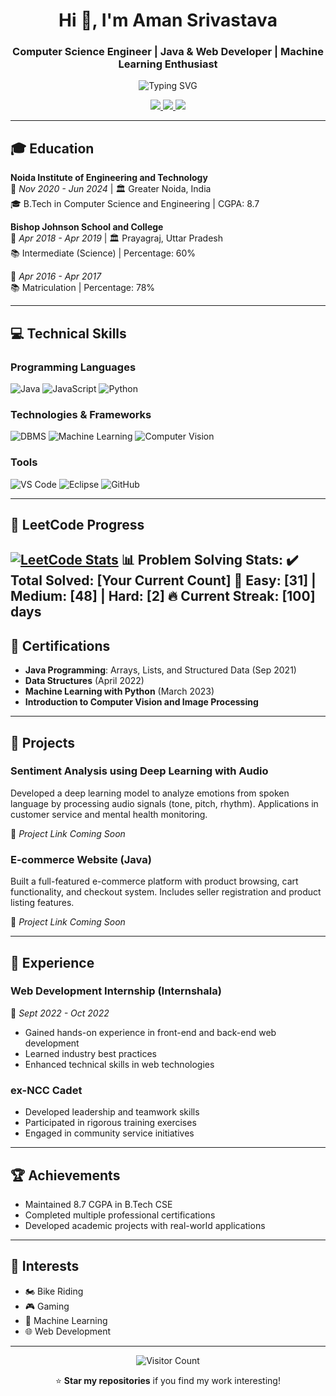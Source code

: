 <h1 align="center">Hi 👋, I'm Aman Srivastava</h1>
<h3 align="center">Computer Science Engineer | Java & Web Developer | Machine Learning Enthusiast</h3>

<p align="center">
  <img src="https://readme-typing-svg.demolab.com?font=Fira+Code&pause=1000&center=true&vCenter=true&width=500&lines=B.Tech+CSE+@+NIET;Java+%7C+JavaScript+%7C+Python;Machine+Learning+%7C+Computer+Vision;Web+Development+%7C+Problem+Solver" alt="Typing SVG" />
</p>

<div align="center">
  <a href="https://linkedin.com/in/aman-srivastava-242341274/">
    <img src="https://img.shields.io/badge/LinkedIn-0A66C2?style=for-the-badge&logo=linkedin&logoColor=white" />
  </a>
  <a href="mailto:amsrivastava18@gmail.com">
    <img src="https://img.shields.io/badge/Gmail-EA4335?style=for-the-badge&logo=gmail&logoColor=white" />
  </a>
  <a href="https://github.com/Amansrivastava22">
    <img src="https://img.shields.io/badge/GitHub-181717?style=for-the-badge&logo=github&logoColor=white" />
  </a>
</div>

---

## 🎓 Education

**Noida Institute of Engineering and Technology**  
📅 *Nov 2020 - Jun 2024* | 🏛️ Greater Noida, India  
🎓 B.Tech in Computer Science and Engineering | CGPA: 8.7  

**Bishop Johnson School and College**  
📅 *Apr 2018 - Apr 2019* | 🏛️ Prayagraj, Uttar Pradesh  
📚 Intermediate (Science) | Percentage: 60%  

📅 *Apr 2016 - Apr 2017*  
📚 Matriculation | Percentage: 78%  

---

## 💻 Technical Skills

### Programming Languages
![Java](https://img.shields.io/badge/Java-ED8B00?style=for-the-badge&logo=openjdk&logoColor=white)
![JavaScript](https://img.shields.io/badge/JavaScript-F7DF1E?style=for-the-badge&logo=javascript&logoColor=black)
![Python](https://img.shields.io/badge/Python-3776AB?style=for-the-badge&logo=python&logoColor=white)

### Technologies & Frameworks
![DBMS](https://img.shields.io/badge/Database-4479A1?style=for-the-badge&logo=mysql&logoColor=white)
![Machine Learning](https://img.shields.io/badge/Machine_Learning-FF6F00?style=for-the-badge&logo=tensorflow&logoColor=white)
![Computer Vision](https://img.shields.io/badge/Computer_Vision-5C3EE8?style=for-the-badge&logo=opencv&logoColor=white)

### Tools
![VS Code](https://img.shields.io/badge/VS_Code-007ACC?style=for-the-badge&logo=visual-studio-code&logoColor=white)
![Eclipse](https://img.shields.io/badge/Eclipse-2C2255?style=for-the-badge&logo=eclipse&logoColor=white)
![GitHub](https://img.shields.io/badge/GitHub-181717?style=for-the-badge&logo=github&logoColor=white)

---


## 🧠 LeetCode Progress

[![LeetCode Stats](https://leetcard.jacoblin.cool/nietlab123?theme=dark&font=Roboto)](https://leetcode.com/u/nietlab123/)
📊 Problem Solving Stats:
✔️ Total Solved: [Your Current Count]
🎯 Easy: [31] | Medium: [48] | Hard: [2]
🔥 Current Streak: [100] days
---









## 📜 Certifications

- **Java Programming**: Arrays, Lists, and Structured Data (Sep 2021)
- **Data Structures** (April 2022)
- **Machine Learning with Python** (March 2023)
- **Introduction to Computer Vision and Image Processing**

---

## 🚀 Projects

### Sentiment Analysis using Deep Learning with Audio
Developed a deep learning model to analyze emotions from spoken language by processing audio signals (tone, pitch, rhythm). Applications in customer service and mental health monitoring.

🔗 *Project Link Coming Soon*

### E-commerce Website (Java)
Built a full-featured e-commerce platform with product browsing, cart functionality, and checkout system. Includes seller registration and product listing features.

🔗 *Project Link Coming Soon*

---

## 💼 Experience

### Web Development Internship (Internshala)
📅 *Sept 2022 - Oct 2022*  
- Gained hands-on experience in front-end and back-end web development
- Learned industry best practices
- Enhanced technical skills in web technologies

### ex-NCC Cadet
- Developed leadership and teamwork skills
- Participated in rigorous training exercises
- Engaged in community service initiatives

---

## 🏆 Achievements

- Maintained 8.7 CGPA in B.Tech CSE
- Completed multiple professional certifications
- Developed academic projects with real-world applications

---

## 🎯 Interests

- 🏍️ Bike Riding
- 🎮 Gaming
- 🤖 Machine Learning
- 🌐 Web Development

---

<div align="center">
  
![Visitor Count](https://komarev.com/ghpvc/?username=Amansrivastava22&label=Profile+Views&color=blueviolet&style=flat-square)

⭐️ **Star my repositories** if you find my work interesting!

</div>
